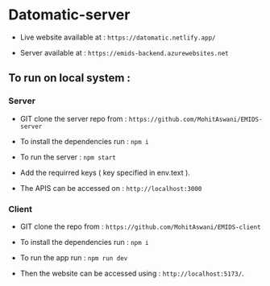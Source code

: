 # Datomatic-server

* Live website available at : ```https://datomatic.netlify.app/```

* Server available at : ```https://emids-backend.azurewebsites.net```

## To run on local system :

### Server

* GIT clone the server repo from : ```https://github.com/MohitAswani/EMIDS-server``` 

* To install the dependencies run : ```npm i``` 

* To run the server : ```npm start```

* Add the requirred keys ( key specified in env.text ).

* The APIS can be accessed on : ```http://localhost:3000```

### Client

* GIT clone the repo from : ```https://github.com/MohitAswani/EMIDS-client```

* To install the dependencies run : ```npm i```

* To run the app run : ```npm run dev```

* Then the website can be accessed using : ```http://localhost:5173/```.
